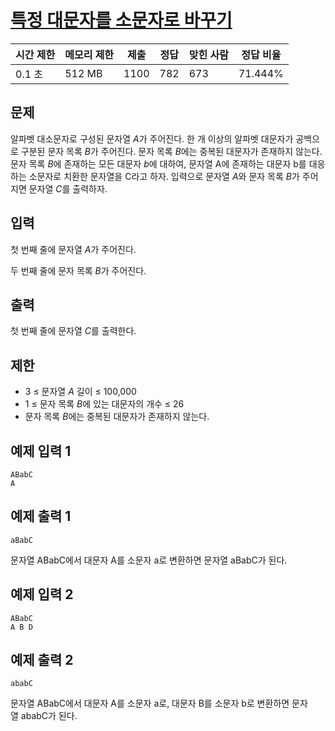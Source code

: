 # [특정 대문자를 소문자로 바꾸기](https://www.acmicpc.net/problem/26040)

| 시간 제한 | 메모리 제한 | 제출 | 정답 | 맞힌 사람 | 정답 비율 |
| --- | --- | --- | --- | --- | --- |
| 0.1 초 | 512 MB | 1100 | 782 | 673 | 71.444% |

## 문제

알파벳 대소문자로 구성된 문자열 *A*가 주어진다. 한 개 이상의 알파벳 대문자가 공백으로 구분된 문자 목록 *B*가 주어진다. 문자 목록 *B*에는 중복된 대문자가 존재하지 않는다. 문자 목록 *B*에 존재하는 모든 대문자 *b*에 대하여, 문자열 A에 존재하는 대문자 b를 대응하는 소문자로 치환한 문자열을 C라고 하자. 입력으로 문자열 *A*와 문자 목록 *B*가 주어지면 문자열 *C*를 출력하자.

## 입력

첫 번째 줄에 문자열 *A*가 주어진다.

두 번째 줄에 문자 목록 *B*가 주어진다.

## 출력

첫 번째 줄에 문자열 *C*를 출력한다.

## 제한

- 3 ≤ 문자열 *A* 길이 ≤ 100,000
- 1 ≤ 문자 목록 *B*에 있는 대문자의 개수 ≤ 26
- 문자 목록 *B*에는 중복된 대문자가 존재하지 않는다.

## 예제 입력 1

```
ABabC
A

```

## 예제 출력 1

```
aBabC

```

문자열 ABabC에서 대문자 A를 소문자 a로 변환하면 문자열 aBabC가 된다.

## 예제 입력 2

```
ABabC
A B D

```

## 예제 출력 2

```
ababC

```

문자열 ABabC에서 대문자 A를 소문자 a로, 대문자 B를 소문자 b로 변환하면 문자열 ababC가 된다.
